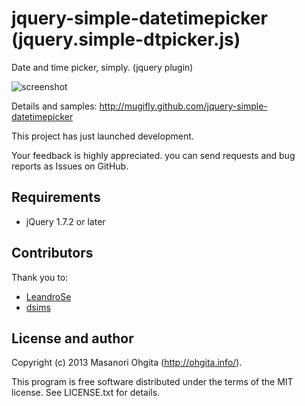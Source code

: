 jquery-simple-datetimepicker (jquery.simple-dtpicker.js)
========

Date and time picker, simply. (jquery plugin)

![screenshot](https://raw.github.com/mugifly/jquery-simple-datetimepicker/master/design/dtpicker_mock.png)

Details and samples: http://mugifly.github.com/jquery-simple-datetimepicker

This project has just launched development.

Your feedback is highly appreciated.
you can send requests and bug reports as Issues on GitHub.

## Requirements

* jQuery 1.7.2 or later

## Contributors
Thank you to:

* [LeandroSe](https://github.com/LeandroSe/)
* [dsims](https://github.com/dsims/)

## License and author

Copyright (c) 2013 Masanori Ohgita (http://ohgita.info/). 

This program is free software distributed under the terms of the MIT license. 
See LICENSE.txt for details.

